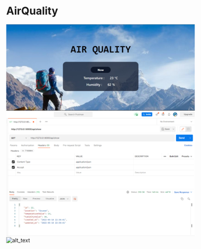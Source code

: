 # AirQuality
![alt_text](https://github.com/asmaakremi/AirQuality/blob/master/interface.png)
![alt_text](https://github.com/asmaakremi/AirQuality/blob/master/postmanGetApiTest.png)
![alt_text](https://github.com/asmaakremi/AirQuality/blob/master/postmanPostApiTest.png)



